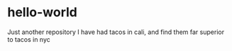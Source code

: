 # hello-world
Just another repository
I have had tacos in cali, and find them far superior to tacos in nyc
